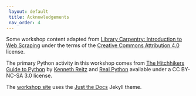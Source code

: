 ```yaml
---
 layout: default
 title: Acknowledgements
 nav_order: 4
---
```


Some workshop content adapted from [Library Carpentry: Introduction to Web Scraping](https://librarycarpentry.org/lc-webscraping/) under the terms of the [Creative Commons Attribution 4.0](https://creativecommons.org/licenses/by/4.0) license.

The primary Python activity in this workshop comes from <a href="https://docs.python-guide.org/">The Hitchhikers Guide to Python</a> by <a href="https://www.kennethreitz.org/projects">Kenneth Reitz</a> and <a href="https://realpython.com/">Real Python</a> available under a CC BY-NC-SA 3.0 license.

The [workshop site](https://ubc-library-rc.github.io/intro-web-scraping/) uses the [Just the Docs](https://github.com/pmarsceill/just-the-docs) Jekyll theme.

